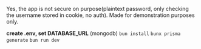 Yes, the app is not secure on purpose(plaintext password, only checking the username stored in cookie, no auth).
Made for demonstration purposes only.

**create .env, set DATABASE_URL** (mongodb)
`bun install`
`bunx prisma generate`
`bun run dev`